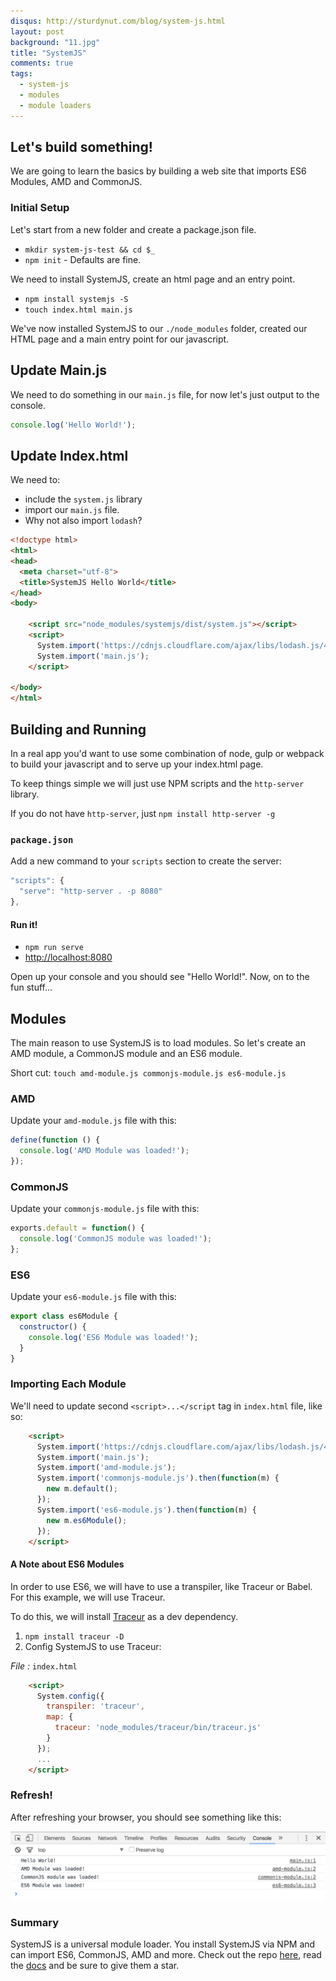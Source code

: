 ```yaml
---
disqus: http://sturdynut.com/blog/system-js.html
layout: post
background: "11.jpg"
title: "SystemJS"
comments: true
tags:
  - system-js
  - modules
  - module loaders
---
```


## Let's build something!

We are going to learn the basics by building a web site that imports ES6 Modules, AMD and CommonJS.

### Initial Setup

Let's start from a new folder and create a package.json file.

* `mkdir system-js-test && cd $_`
* `npm init` - Defaults are fine.

We need to install SystemJS, create an html page and an entry point.

* `npm install systemjs -S`
* `touch index.html main.js`

We've now installed SystemJS to our `./node_modules` folder, created our HTML page and a main entry point for our javascript.

## Update Main.js

We need to do something in our `main.js` file, for now let's just output to the console.

```javascript
console.log('Hello World!');
```

## Update Index.html

We need to:

 * include the `system.js` library
 * import our `main.js` file.  
 * Why not also import `lodash`?

```html
<!doctype html>
<html>
<head>
  <meta charset="utf-8">
  <title>SystemJS Hello World</title>
</head>
<body>

    <script src="node_modules/systemjs/dist/system.js"></script>
    <script>
      System.import('https://cdnjs.cloudflare.com/ajax/libs/lodash.js/4.13.1/lodash.min.js');
      System.import('main.js');
    </script>

</body>
</html>
```

## Building and Running

In a real app you'd want to use some combination of node, gulp or webpack to build your javascript and to serve up your index.html page.  

To keep things simple we will just use NPM scripts and the `http-server` library.

If you do not have `http-server`, just `npm install http-server -g`

### `package.json`

Add a new command to your `scripts` section to create the server:

```javascript
"scripts": {
  "serve": "http-server . -p 8080"
},
```

#### Run it!

* `npm run serve`
* [http://localhost:8080](http://localhost:8080)

Open up your console and you should see "Hello World!".  Now, on to the fun stuff...

## Modules

The main reason to use SystemJS is to load modules. So let's create an AMD module, a CommonJS module and an ES6 module.

Short cut: `touch amd-module.js commonjs-module.js es6-module.js`

### AMD

Update your `amd-module.js` file with this:

```javascript
define(function () {
  console.log('AMD Module was loaded!');
});
```

### CommonJS

Update your `commonjs-module.js` file with this:

```javascript
exports.default = function() {
  console.log('CommonJS module was loaded!');
};
```

### ES6

Update your `es6-module.js` file with this:

```javascript
export class es6Module {
  constructor() {
    console.log('ES6 Module was loaded!');
  }
}
```

### Importing Each Module

We'll need to update second `<script>...</script` tag in `index.html` file, like so:

```html
    <script>
      System.import('https://cdnjs.cloudflare.com/ajax/libs/lodash.js/4.13.1/lodash.min.js');
      System.import('main.js');
      System.import('amd-module.js');
      System.import('commonjs-module.js').then(function(m) {
        new m.default();
      });
      System.import('es6-module.js').then(function(m) {
        new m.es6Module();
      });
    </script>
```

#### A Note about ES6 Modules

In order to use ES6, we will have to use a transpiler, like Traceur or Babel.  For this example, we will use Traceur.

To do this, we will install [Traceur](https://github.com/google/traceur-compiler/) as a dev dependency.

1.  `npm install traceur -D`
2.  Config SystemJS to use Traceur:

*File :* `index.html`

```html
    <script>
      System.config({
        transpiler: 'traceur',
        map: {
          traceur: 'node_modules/traceur/bin/traceur.js'
        }
      });
      ...
    </script>
```

### Refresh!

After refreshing your browser, you should see something like this:

![image](/images/posts/systemjs/console.png)

### Summary

SystemJS is a universal module loader.  You install SystemJS via NPM and can import ES6, CommonJS, AMD and more.  Check out the repo
[here](https://github.com/systemjs/systemjs), read the [docs](https://github.com/systemjs/systemjs/blob/master/docs/overview.md) and be sure to give them a star.
